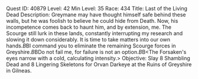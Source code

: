 Quest ID: 40879
Level: 42
Min Level: 35
Race: 434
Title: Last of the Living Dead
Description: Greymane may have thought himself safe behind these walls, but he was foolish to believe he could hide from Death. Now, his incompetence comes back to haunt him, and by extension, me. The Scourge still lurk in these lands, constantly interrupting my research and slowing it down considerably. It is time to take matters into our own hands.$B$BI command you to eliminate the remaining Scourge forces in Greyshire.$B$BDo not fail me, for failure is not an option.$B$B<The Forsaken's eyes narrow with a cold, calculating intensity.>
Objective: Slay 8 Shambling Dead and 8 Lingering Skeletons for Orvan Darkeye at the Ruins of Greyshire in Gilneas.
